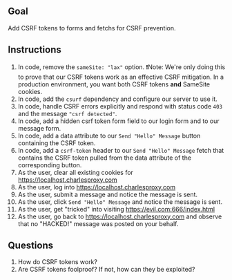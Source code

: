 ## Goal

Add CSRF tokens to forms and fetchs for CSRF prevention.

## Instructions

1. In code, remove the `sameSite: "lax"` option. ❗Note: We're only doing this to prove that our CSRF tokens work as an effective CSRF mitigation. In a production environment, you want both CSRF tokens **and** SameSite cookies.
2. In code, add the `csurf` dependency and configure our server to use it.
3. In code, handle CSRF errors explicitly and respond with status code `403` and the message `"csrf detected"`.
4. In code, add a hidden csrf token form field to our login form and to our message form.
5. In code, add a data attribute to our `Send "Hello" Message` button containing the CSRF token.
6. In code, add a `csrf-token` header to our `Send "Hello" Message` fetch that contains the CSRF token pulled from the data attribute of the corresponding button.
7. As the user, clear all existing cookies for https://localhost.charlesproxy.com
8. As the user, log into https://localhost.charlesproxy.com
9. As the user, submit a message and notice the message is sent.
10. As the user, click `Send "Hello" Message` and notice the message is sent.
11. As the user, get "tricked" into visiting https://evil.com:666/index.html
12. As the user, go back to https://localhost.charlesproxy.com and observe that no "HACKED!" message was posted on your behalf.

## Questions

1. How do CSRF tokens work?
2. Are CSRF tokens foolproof? If not, how can they be exploited?
